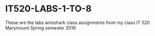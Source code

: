 # IT520-LABS-1-TO-8
These are the labs wireshark class assignments from my class IT 520 Marymount Spring semester 2019
